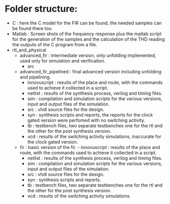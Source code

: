 

# Folder structure: 


- C : here the C model for the FIR can be found, the needed samples can be found there too.
- Matlab : Screen shots of the frequency response plus the matlab script for the generation of the samples and the calculation of the THD reading the outputs of the C program from a file.
- rtl_and_physical
  - advanced_fir : intermediate version, only unfolding implemented, used only for simulation and verification.
      - src
  - advanced_fir_pipelined : final advanced version including unfolding and pipelining.
      - innovuscript : results of the place and route, with the commands used to achieve it collected in a script.
      - netlist : results of the synthesis process, verilog and timing files.
      - sim : compilation and simulation scripts for the various versions, input and output files of the simulation.
      - src : vhdl source files for the design.
      - syn : synthesis scripts and reports, the reports for the clock gated version were perfomed with no switching activity.
      - tb : testbench files, two separate testbenches one for the rtl and the other for the post synthesis version.
      - vcd : results of the switching activity simulations, inaccurate for the clock gated version.
  - fir : basic version of the fir.
        - innovuscript : results of the place and route, with the commands used to achieve it collected in a script.
      - netlist : results of the synthesis process, verilog and timing files.
      - sim : compilation and simulation scripts for the various versions, input and output files of the simulation.
      - src : vhdl source files for the design.
      - syn : synthesis scripts and reports.
      - tb : testbench files, two separate testbenches one for the rtl and the other for the post synthesis version.
      - vcd : results of the switching activity simulations.

